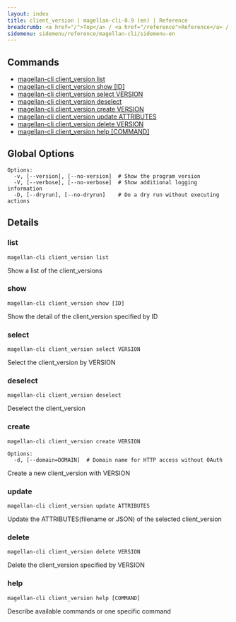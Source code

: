 ```yaml
---
layout: index
title: client_version | magellan-cli-0.9 (en) | Reference
breadcrumb: <a href="/">Top</a> / <a href="/reference">Reference</a> / <a href="/reference/magellan-cli/en">magellan-cli-0.9</a> / client_version en <a href="/reference/ja/resources/client_version.html">ja</a>
sidemenu: sidemenu/reference/magellan-cli/sidemenu-en
---
```


## Commands

- [magellan-cli client_version list](#list)
- [magellan-cli client_version show [ID]](#show)
- [magellan-cli client_version select VERSION](#select)
- [magellan-cli client_version deselect](#deselect)
- [magellan-cli client_version create VERSION](#create)
- [magellan-cli client_version update ATTRIBUTES](#update)
- [magellan-cli client_version delete VERSION](#delete)
- [magellan-cli client_version help [COMMAND]](#help)

## Global Options

```text
Options:
  -v, [--version], [--no-version]  # Show the program version
  -V, [--verbose], [--no-verbose]  # Show additional logging information
  -D, [--dryrun], [--no-dryrun]    # Do a dry run without executing actions

```


## Details
### <a name="list"></a>list

```text
magellan-cli client_version list
```

Show a list of the client_versions

### <a name="show"></a>show

```text
magellan-cli client_version show [ID]
```

Show the detail of the client_version specified by ID

### <a name="select"></a>select

```text
magellan-cli client_version select VERSION
```

Select the client_version by VERSION

### <a name="deselect"></a>deselect

```text
magellan-cli client_version deselect
```

Deselect the client_version

### <a name="create"></a>create

```text
magellan-cli client_version create VERSION
```

```text
Options:
  -d, [--domain=DOMAIN]  # Domain name for HTTP access without OAuth

```

Create a new client_version with VERSION

### <a name="update"></a>update

```text
magellan-cli client_version update ATTRIBUTES
```

Update the ATTRIBUTES(filename or JSON) of the selected client_version

### <a name="delete"></a>delete

```text
magellan-cli client_version delete VERSION
```

Delete the client_version specified by VERSION

### <a name="help"></a>help

```text
magellan-cli client_version help [COMMAND]
```

Describe available commands or one specific command


